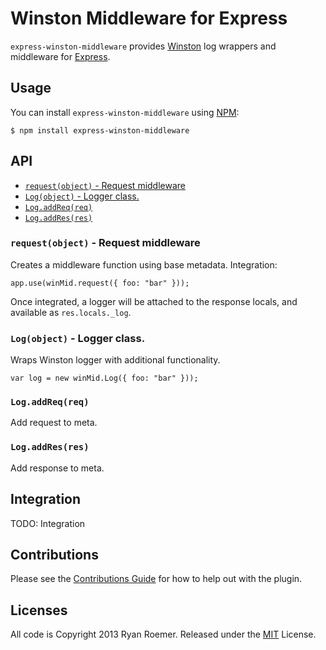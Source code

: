 Winston Middleware for Express
==============================

`express-winston-middleware` provides [Winston][winston] log wrappers and
middleware for [Express][express].

## Usage

You can install `express-winston-middleware` using [NPM][npm]:

```
$ npm install express-winston-middleware
```

## API

* [`request(object)` - Request middleware](#-request-object-request-middleware)
* [`Log(object)` - Logger class.](#-log-object-logger-class-)
* [`Log.addReq(req)`](#-log-addreq-req-)
* [`Log.addRes(res)`](#-log-addres-res-)

### `request(object)` - Request middleware

Creates a middleware function using base metadata. Integration:

```
app.use(winMid.request({ foo: "bar" }));
```

Once integrated, a logger will be attached to the response locals,
and available as `res.locals._log`.

### `Log(object)` - Logger class.

Wraps Winston logger with additional functionality.

```
var log = new winMid.Log({ foo: "bar" }));
```

### `Log.addReq(req)`

Add request to meta.

### `Log.addRes(res)`

Add response to meta.

## Integration

TODO: Integration

## Contributions

Please see the [Contributions Guide](./CONTRIBUTING.md) for how to help out
with the plugin.

## Licenses
All code is Copyright 2013 Ryan Roemer.
Released under the [MIT](./LICENSE.txt) License.

[winston]: https://github.com/flatiron/winston
[express]: http://expressjs.com/
[npm]: https://npmjs.org/package/express-winston-middleware
